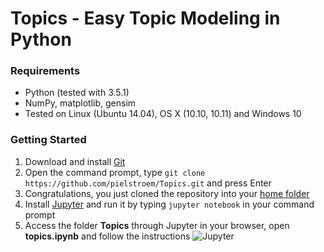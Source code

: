 # Topics - Easy Topic Modeling in Python #

### Requirements
- Python (tested with 3.5.1)
- NumPy, matplotlib, gensim
- Tested on Linux (Ubuntu 14.04), OS X (10.10, 10.11) and Windows 10

### Getting Started
1. Download and install [Git](https://git-scm.com/book/en/v2/Getting-Started-Installing-Git)
2. Open the command prompt, type `git clone https://github.com/pielstroem/Topics.git` and press Enter
3. Congratulations, you just cloned the repository into your [home folder](https://en.wikipedia.org/wiki/Home_directory)
4. Install [Jupyter](http://jupyter.readthedocs.io/en/latest/install.html) and run it by typing `jupyter notebook` in your command prompt
5. Access the folder **Topics** through Jupyter in your browser, open **topics.ipynb** and follow the instructions
![Jupyter](http://fs5.directupload.net/images/160601/mlson7kc.png)
